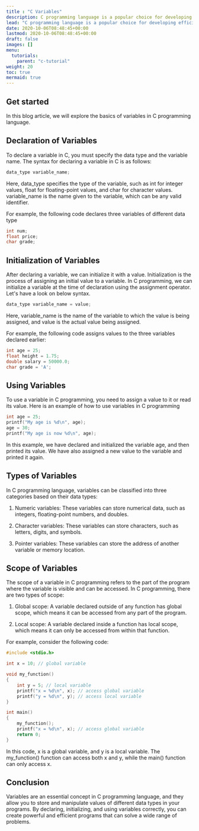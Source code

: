 ```yaml
---
title : "C Variables"
description: C programming language is a popular choice for developing efficient and high-performance software applications. One of the fundamental concepts in C programming is the use of variables, which are essentially named memory locations that store values of different data types. In this blog article, we will explore the basics of variables in C programming language."
lead: "C programming language is a popular choice for developing efficient and high-performance software applications. One of the fundamental concepts in C programming is the use of variables, which are essentially named memory locations that store values of different data types. In this blog article, we will explore the basics of variables in C programming language."
date: 2020-10-06T08:48:45+00:00
lastmod: 2020-10-06T08:48:45+00:00
draft: false
images: []
menu:
  tutorials:
    parent: "c-tutorial"
weight: 20
toc: true
mermaid: true
---
```


## Get started
In this blog article, we will explore the basics of variables in C programming language.


## Declaration of Variables
To declare a variable in C, you must specify the data type and the variable name. The syntax for declaring a variable in C is as follows:

```c
data_type variable_name;
```

Here, data_type specifies the type of the variable, such as int for integer values, float for floating-point values, and char for character values. variable_name is the name given to the variable, which can be any valid identifier.

For example, the following code declares three variables of different data type


```c
int num;
float price;
char grade;
```

## Initialization of Variables
After declaring a variable, we can initialize it with a value. Initialization is the process of assigning an initial value to a variable. In C programming, we can initialize a variable at the time of declaration using the assignment operator. Let's have a look on below syntax.

```c
data_type variable_name = value;
```

Here, variable_name is the name of the variable to which the value is being assigned, and value is the actual value being assigned.

For example, the following code assigns values to the three variables declared earlier:

```c
int age = 25;
float height = 1.75;
double salary = 50000.0;
char grade = 'A';
```

## Using Variables 
To use a variable in C programming, you need to assign a value to it or read its value. Here is an example of how to use variables in C programming

```c
int age = 25;
printf("My age is %d\n", age);
age = 30;
printf("My age is now %d\n", age);
```

In this example, we have declared and initialized the variable age, and then printed its value. We have also assigned a new value to the variable and printed it again.



## Types of Variables
In C programming language, variables can be classified into three categories based on their data types:

1. Numeric variables: These variables can store numerical data, such as integers, floating-point numbers, and doubles.

2. Character variables: These variables can store characters, such as letters, digits, and symbols.

3. Pointer variables: These variables can store the address of another variable or memory location.


## Scope of Variables
The scope of a variable in C programming refers to the part of the program where the variable is visible and can be accessed. In C programming, there are two types of scope:

1. Global scope: A variable declared outside of any function has global scope, which means it can be accessed from any part of the program.

2. Local scope: A variable declared inside a function has local scope, which means it can only be accessed from within that function.

For example, consider the following code:

```c
#include <stdio.h>

int x = 10; // global variable

void my_function()
{
    int y = 5; // local variable
    printf("x = %d\n", x); // access global variable
    printf("y = %d\n", y); // access local variable
}

int main()
{
    my_function();
    printf("x = %d\n", x); // access global variable
    return 0;
}
```

In this code, x is a global variable, and y is a local variable. The my_function() function can access both x and y, while the main() function can only access x.


## Conclusion
Variables are an essential concept in C programming language, and they allow you to store and manipulate values of different data types in your programs. By declaring, initializing, and using variables correctly, you can create powerful and efficient programs that can solve a wide range of problems.

